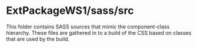 # ExtPackageWS1/sass/src

This folder contains SASS sources that mimic the component-class hierarchy. These files
are gathered in to a build of the CSS based on classes that are used by the build.
